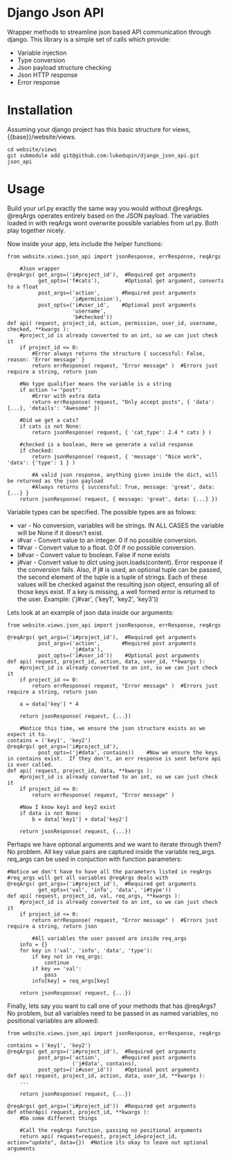 # Django Json API
Wrapper methods to streamline json based API communication through django.  This library is a simple set of calls which provide: 
* Variable injection
* Type conversion
* Json payload structure checking
* Json HTTP response
* Error response

# Installation

Assuming your django project has this basic structure for views, {{base}}/website/views.

	cd website/views
    git submodule add git@github.com:lukedupin/django_json_api.git json_api

# Usage

Build your url.py exactly the same way you would without @reqArgs.  @reqArgs operates entirely based on the JSON payload.  The variables loaded in with reqArgs wont overwrite possible variables from url.py.  Both play together nicely.

Now inside your app, lets include the helper functions:

	from website.views.json_api import jsonResponse, errResponse, reqArgs
    
    	#Json wrapper
    @reqArgs( get_args=('i#project_id'),  #Required get arguments
              get_opts=('f#cats'),        #Optional get argument, converts to a float
              post_args=('action',       #Required post arguments
                         'i#permission'),
              post_opts=('i#user_id',    #Optional post arguments
                         'username',
                         'b#checked'))
    def api( request, project_id, action, permission, user_id, username, checked, **kwargs ):
        #project_id is already converted to an int, so we can just check it
        if project_id <= 0:
        	#Error always returns the structure { successful: False, reason: 'Error message' }
        	return errResponse( request, "Error message" )  #Errors just require a string, return json
            
        #No type qualifier means the variable is a string
        if action != "post":
            #Error with extra data
        	return errResponse( request, "Only accept posts", { 'data': {...}, 'details': "Awesome" })
            
        #Did we get a cats?
        if cats is not None:
        	return jsonResponse( request, { 'cat_type': 2.4 * cats } )
            
        #checked is a boolean, Here we generate a valid response
        if checked:
        	return jsonResponse( request, { 'message': "Nice work", 'data': {'type': 1 } )
 
 			#A valid json response, anything given inside the dict, will be returned as the json payload
            #Always returns { successful: True, message: 'great', data:{...} }
		return jsonResponse( request, { message: 'great', data: {...} })

Variable types can be specified.  The possible types are as folows:

* var - No conversion, variables will be strings.  IN ALL CASES the variable will be None if it doesn't exist.
* i#var - Convert value to an integer.  0 if no possible conversion.
* f#var - Convert value to a float.  0.0f if no possible conversion.
* b#var - Convert value to boolean.  False if none exists
* j#var - Convert value to dict using json.loads(content).  Error response if the conversion fails.  Also, if j# is used, an optional tuple can be passed, the second element of the tuple is a tuple of strings.  Each of these values will be checked against the resulting json object, ensuring all of those keys exist.  If a key is missing, a well formed error is returned to the user.  Example:  ('j#var', ('key1', 'key2', 'key3'))

Lets look at an example of json data inside our arguments:

	from website.views.json_api import jsonResponse, errResponse, reqArgs
    
    @reqArgs( get_args=('i#project_id'),  #Required get arguments
              post_args=('action',       #Required post arguments
                         'j#data'),
              post_opts=('i#user_id'))    #Optional post arguments
    def api( request, project_id, action, data, user_id, **kwargs ):
        #project_id is already converted to an int, so we can just check it
        if project_id <= 0:
        	return errResponse( request, "Error message" )  #Errors just require a string, return json
            
        a = data['key'] * 4
            
		return jsonResponse( request, {...})
        
    	#Notice this time, we ensure the json structure exists as we expect it to.
    contains = ('key1', 'key2')
    @reqArgs( get_args=('i#project_id'),
              post_opts=('j#data', contains))    #Now we ensure the keys in contains exist.  If they don't, an err response is sent before api is ever called.
    def api( request, project_id, data, **kwargs ):
        #project_id is already converted to an int, so we can just check it
        if project_id <= 0:
        	return errResponse( request, "Error message" )
            
       	#Now I know key1 and key2 exist
        if data is not None:
        	b = data['key1'] + data['key2']
            
		return jsonResponse( request, {...})
        
Perhaps we have optional arguments and we want to iterate through them?  No problem.  All key value pairs are captured inside the variable req_args.  req_args can be used in conjuction with function parameters:

    #Notice we don't have to have all the parameters listed in reqArgs
    #req_args will get all variables @reqArgs deals with
    @reqArgs( get_args=('i#project_id'),  #Required get arguments
    		  get_opts=('val', 'info', 'data', 'i#type'))
    def api( request, project_id, val, req_args, **kwargs ): 
        #project_id is already converted to an int, so we can just check it
        if project_id <= 0:
        	return errResponse( request, "Error message" )  #Errors just require a string, return json
            
           	#All variables the user passed are inside req_args
        info = {}
        for key in ('val', 'info', 'data', 'type'):
        	if key not in req_args:
            	continue
        	if key == 'val':
            	pass
            info[key] = req_args[key]
            
		return jsonResponse( request, {...})
        
Finally, lets say you want to call one of your methods that has @reqArgs?  No problem, but all variables need to be passed in as named variables, no positional variables are allowed:
 
	from website.views.json_api import jsonResponse, errResponse, reqArgs
    
    contains = ('key1', 'key2')
    @reqArgs( get_args=('i#project_id'),  #Required get arguments
              post_args=('action',       #Required post arguments
                         ('j#data', contains),
              post_opts=('i#user_id'))    #Optional post arguments
    def api( request, project_id, action, data, user_id, **kwargs ):
    	...
            
		return jsonResponse( request, {...})
 
    @reqArgs( get_args=('i#project_id'))  #Required get arguments
    def otherApi( request, project_id, **kwargs ):
    	#Do some different things
        
        #Call the reqArgs function, passing no positional arguments
		return api( request=request, project_id=project_id, action="update", data={})  #Notice its okay to leave out optional arguments
 